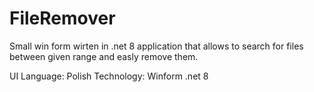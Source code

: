 # FileRemover

Small win form wirten in .net 8 application that allows to search for files between given range and easly remove them.

UI Language: Polish
Technology: Winform .net 8

